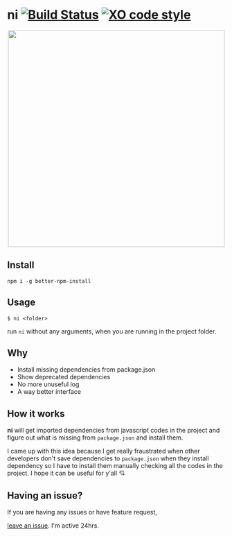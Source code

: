 # ni [![Build Status](https://travis-ci.org/imkimchi/ni.svg?branch=master)](https://travis-ci.org/imkimchi/ni) [![XO code style](https://img.shields.io/badge/code_style-XO-5ed9c7.svg)](https://github.com/sindresorhus/xo)

<p align="center">
  <img src="https://i.imgur.com/VH4pSYx.gif" width=500/>
</p>

## Install

`npm i -g better-npm-install`


## Usage

```
$ ni <folder>
```

run `ni` without any arguments, when you are running in the project folder.


## Why

- Install missing dependencies from package.json
- Show deprecated dependencies
- No more unuseful log
- A way better interface

## How it works
**ni** will get imported dependencies from javascript codes in the project and figure out what is missing from `package.json` and install them.

I came up with this idea because I get really fraustrated when other developers don't save dependencies to `package.json` when they install dependency so I have to install them manually checking all the codes in the project. I hope it can be useful for y'all 💘

## Having an issue?

If you are having any issues or have feature request,


[leave an issue](https://github.com/imkimchi/ni/issues). I'm active 24hrs.
